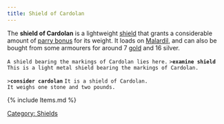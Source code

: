 ```yaml
---
title: Shield of Cardolan
---
```


The **shield of Cardolan** is a lightweight [shield](shield "wikilink")
that grants a considerable amount of [parry
bonus](parry_bonus "wikilink") for its weight. It loads on
[Malardil](Malardil "wikilink"), and can also be bought from some
armourers for around 7 [gold](gold "wikilink") and 16 silver.

`A shield bearing the markings of Cardolan lies here.`
`>`**`examine shield`**
`This is a light metal shield bearing the markings of Cardolan.`

`>`**`consider cardolan`**
`It is a shield of Cardolan.`
`It weighs one stone and two pounds.`

{% include Items.md %}

[Category: Shields](Category:_Shields "wikilink")